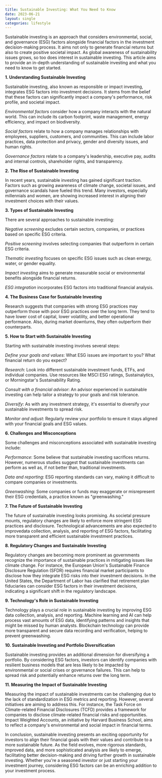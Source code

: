 ```yaml
---
title: Sustainable Investing: What You Need to Know
date: 2023-06-21
layout: single
categories: lifestyle
---
```

Sustainable investing is an approach that considers environmental, social, and governance (ESG) factors alongside financial factors in the investment decision-making process. It aims not only to generate financial returns but also to create positive societal impact. As global awareness of sustainability issues grows, so too does interest in sustainable investing. This article aims to provide an in-depth understanding of sustainable investing and what you need to know to get started.

**1. Understanding Sustainable Investing**

Sustainable investing, also known as responsible or impact investing, integrates ESG factors into investment decisions. It stems from the belief that these factors can significantly impact a company's performance, risk profile, and societal impact.

*Environmental factors* consider how a company interacts with the natural world. This can include its carbon footprint, waste management, energy efficiency, and impact on biodiversity.

*Social factors* relate to how a company manages relationships with employees, suppliers, customers, and communities. This can include labor practices, data protection and privacy, gender and diversity issues, and human rights.

*Governance factors* relate to a company's leadership, executive pay, audits and internal controls, shareholder rights, and transparency.

**2. The Rise of Sustainable Investing**

In recent years, sustainable investing has gained significant traction. Factors such as growing awareness of climate change, societal issues, and governance scandals have fueled this trend. Many investors, especially millennials and women, are showing increased interest in aligning their investment choices with their values.

**3. Types of Sustainable Investing**

There are several approaches to sustainable investing:

*Negative screening* excludes certain sectors, companies, or practices based on specific ESG criteria.

*Positive screening* involves selecting companies that outperform in certain ESG criteria.

*Thematic investing* focuses on specific ESG issues such as clean energy, water, or gender equality.

*Impact investing* aims to generate measurable social or environmental benefits alongside financial returns.

*ESG integration* incorporates ESG factors into traditional financial analysis.

**4. The Business Case for Sustainable Investing**

Research suggests that companies with strong ESG practices may outperform those with poor ESG practices over the long term. They tend to have lower cost of capital, lower volatility, and better operational performance. Also, during market downturns, they often outperform their counterparts.

**5. How to Start with Sustainable Investing**

Starting with sustainable investing involves several steps:

*Define your goals and values*: What ESG issues are important to you? What financial return do you expect?

*Research*: Look into different sustainable investment funds, ETFs, and individual companies. Use resources like MSCI ESG ratings, Sustainalytics, or Morningstar's Sustainability Rating.

*Consult with a financial advisor*: An advisor experienced in sustainable investing can help tailor a strategy to your goals and risk tolerance.

*Diversify*: As with any investment strategy, it's essential to diversify your sustainable investments to spread risk.

*Monitor and adjust*: Regularly review your portfolio to ensure it stays aligned with your financial goals and ESG values.

**6. Challenges and Misconceptions**

Some challenges and misconceptions associated with sustainable investing include:

*Performance*: Some believe that sustainable investing sacrifices returns. However, numerous studies suggest that sustainable investments can perform as well as, if not better than, traditional investments.

*Data and reporting*: ESG reporting standards can vary, making it difficult to compare companies or investments.

*Greenwashing*: Some companies or funds may exaggerate or misrepresent their ESG credentials, a practice known as "greenwashing."

**7. The Future of Sustainable Investing**

The future of sustainable investing looks promising. As societal pressure mounts, regulatory changes are likely to enforce more stringent ESG practices and disclosure. Technological advancements are also expected to improvedata collection, analysis, and reporting of ESG factors, facilitating more transparent and efficient sustainable investment practices.

**8. Regulatory Changes and Sustainable Investing**

Regulatory changes are becoming more prominent as governments recognize the importance of sustainable practices in mitigating issues like climate change. For instance, the European Union's Sustainable Finance Disclosure Regulation (SFDR) requires financial market participants to disclose how they integrate ESG risks into their investment decisions. In the United States, the Department of Labor has clarified that retirement plan fiduciaries can consider ESG factors in their investment decisions, indicating a significant shift in the regulatory landscape.

**9. Technology's Role in Sustainable Investing**

Technology plays a crucial role in sustainable investing by improving ESG data collection, analysis, and reporting. Machine learning and AI can help process vast amounts of ESG data, identifying patterns and insights that might be missed by human analysts. Blockchain technology can provide more transparent and secure data recording and verification, helping to prevent greenwashing.

**10. Sustainable Investing and Portfolio Diversification**

Sustainable investing provides an additional dimension for diversifying a portfolio. By considering ESG factors, investors can identify companies with resilient business models that are less likely to be impacted by environmental or social crises or governance failures. This can help to spread risk and potentially enhance returns over the long term.

**11. Measuring the Impact of Sustainable Investing**

Measuring the impact of sustainable investments can be challenging due to the lack of standardization in ESG metrics and reporting. However, several initiatives are aiming to address this. For instance, the Task Force on Climate-related Financial Disclosures (TCFD) provides a framework for companies to disclose climate-related financial risks and opportunities. Impact Weighted Accounts, an initiative by Harvard Business School, aims to reflect a company's environmental and social impact in financial terms.

In conclusion, sustainable investing presents an exciting opportunity for investors to align their financial goals with their values and contribute to a more sustainable future. As the field evolves, more rigorous standards, improved data, and more sophisticated analysis are likely to emerge, facilitating better decision-making and driving further growth in sustainable investing. Whether you're a seasoned investor or just starting your investment journey, considering ESG factors can be an enriching addition to your investment process.